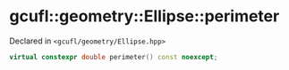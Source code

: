 # gcufl::geometry::Ellipse::perimeter
Declared in `<gcufl/geometry/Ellipse.hpp>`
```cpp
virtual constexpr double perimeter() const noexcept;
```

